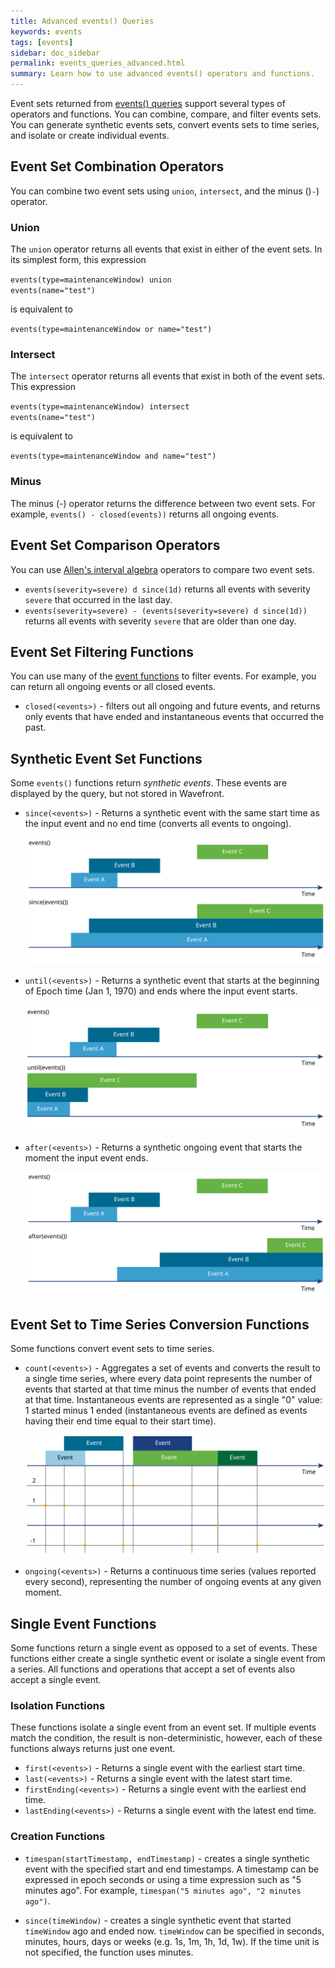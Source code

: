 ```yaml
---
title: Advanced events() Queries
keywords: events
tags: [events]
sidebar: doc_sidebar
permalink: events_queries_advanced.html
summary: Learn how to use advanced events() operators and functions.
---
```

Event sets returned from [events() queries](events_queries.html) support several types of operators and functions. You can combine, compare, and filter events sets. You can generate synthetic events sets, convert events sets to time series, and isolate or create individual events.

## Event Set Combination Operators

You can combine two event sets using <code>union</code>, <code>intersect</code>, and the minus ()<code>-</code>) operator.

### Union
The <code>union</code> operator returns all events that exist in either of the event sets. In its simplest form, this expression

<code>events(type=maintenanceWindow) union events(name="test")</code>

is equivalent to

<code>events(type=maintenanceWindow or name="test")</code>


### Intersect
The <code>intersect</code> operator returns all events that exist in both of the event sets. This expression

<code>events(type=maintenanceWindow) intersect events(name="test")</code>

is equivalent to

<code>events(type=maintenanceWindow and name="test")</code>

### Minus
The minus (-) operator returns the difference between two event sets.  For example, `events() - closed(events))` returns all ongoing events.

## Event Set Comparison Operators

You can use [Allen's interval algebra](https://en.wikipedia.org/wiki/Allen%27s_interval_algebra) operators to compare two event sets.

- `events(severity=severe) d since(1d)` returns all events with severity `severe` that occurred in the last day.
- `events(severity=severe) - (events(severity=severe) d since(1d))` returns all events with severity `severe` that are older than one day.

## Event Set Filtering Functions

You can use many of the [event functions](query_language_reference.html#event-functions) to filter events. For example, you can return all ongoing events or all closed events.

- `closed(<events>)` - filters out all ongoing and future events, and returns only events that have ended and instantaneous events that occurred the past.

## Synthetic Event Set Functions

Some `events()` functions return *synthetic events*. These events are displayed by the query, but not stored in Wavefront.

- `since(<events>)` - Returns a synthetic event with the same start time as the input event and no end time (converts all events to ongoing).

  ![Events since](images/since_events.svg)
- `until(<events>)` - Returns a synthetic event that starts at the beginning of Epoch time (Jan 1, 1970) and ends where the input event starts.

  ![Events until](images/until_events.svg)
- `after(<events>)` - Returns a synthetic ongoing event that starts the moment the input event ends.

  ![Events after](images/after_events.svg)

## Event Set to Time Series Conversion Functions

Some functions convert event sets to time series.

- `count(<events>)` - Aggregates a set of events and converts the result to a single time series, where every data point represents the number of events that started at that time minus the number of events that ended at that time. Instantaneous events are represented as a single "0" value: 1 started minus 1 ended (instantaneous events are defined as events having their end time equal to their start time).

  ![Events count](images/count_events.svg)
- `ongoing(<events>)` - Returns a continuous time series (values reported every second), representing the number of ongoing events at any given moment.

## Single Event Functions

Some functions return a single event as opposed to a set of events. These functions either create a single synthetic event or isolate a single event from a series. All functions and operations that accept a set of events also accept a single event.

### Isolation Functions

These functions isolate a single event from an event set. If multiple events match the condition, the result is non-deterministic, however, each of these functions always returns just one event.

- `first(<events>)` - Returns a single event with the earliest start time.
- `last(<events>)` - Returns a single event with the latest start time.
- `firstEnding(<events>)` - Returns a single event with the earliest end time.
- `lastEnding(<events>)` - Returns a single event with the latest end time.

### Creation Functions

- `timespan(startTimestamp, endTimestamp)` - creates a single synthetic event with the specified start and end timestamps. A timestamp can be expressed in epoch seconds or using a time expression such as "5 minutes ago". For example, `timespan("5 minutes ago", "2 minutes ago")`.

- `since(timeWindow)` - creates a single synthetic event that started `timeWindow` ago and ended now. `timeWindow` can be specified in seconds, minutes, hours, days or weeks (e.g. 1s, 1m, 1h, 1d, 1w). If the time unit is not specified, the function uses minutes.
